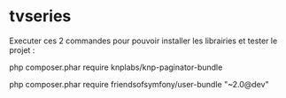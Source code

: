 tvseries
========

Executer ces 2 commandes pour pouvoir installer les librairies et tester le projet :

php composer.phar require knplabs/knp-paginator-bundle

php composer.phar require friendsofsymfony/user-bundle "~2.0@dev"


